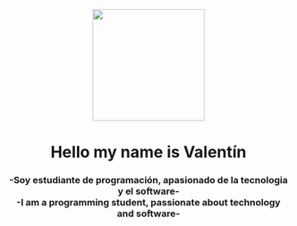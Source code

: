 <div id="header" align="center">
	<img src="https://media.giphy.com/media/u1WhXLjwgcXpHJBMRM/giphy.gif" width="200"/>
		<h1 align="center">Hello my name is Valentín</h1>
		<h3 align="center">-Soy estudiante de programación, apasionado de la tecnologia y el software-
		<br>
		-I am a programming student, passionate about technology and software-</h3>
</div>
